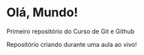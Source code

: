 # Olá, Mundo!
 Primeiro repositório do Curso de Git e Github

 Repositório criando durante uma aula ao vivo!
